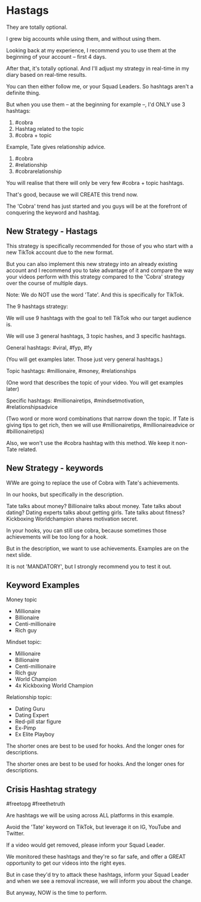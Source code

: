 # Hastags

They are totally optional.

I grew big accounts while using them, and without using them.

Looking back at my experience, I recommend you to use them at the beginning of your account – first 4 days.

After that, it's totally optional. And I'll adjust my strategy in real-time in my diary based on real-time results.

You can then either follow me, or your Squad Leaders. So hashtags aren't a definite thing.

But when you use them – at the beginning for example –, I'd ONLY use 3 hashtags:
1) #cobra
2) Hashtag related to the topic
3) #cobra + topic

Example, Tate gives relationship advice.
1) #cobra
2) #relationship
3) #cobrarelationship

You will realise that there will only be very few #cobra + topic hashtags.

That's good, because we will CREATE this trend now.

The 'Cobra' trend has just started and you guys will be at the forefront of conquering the keyword and hashtag.

## New Strategy - Hastags

This strategy is specifically recommended for those of you who start with a new TikTok account due to the new format.

But you can also implement this new strategy into an already existing account and I recommend you to take advantage of it and compare the way your videos perform with this strategy compared to the 'Cobra' strategy over the course of multiple days.

Note: We do NOT use the word 'Tate'. And this is specifically for TikTok.

The 9 hashtags strategy:

We will use 9 hashtags with the goal to tell TikTok who our target audience is.

We will use 3 general hashtags, 3 topic hashes, and 3 specific hashtags.

General hashtags: #viral, #fyp, #fy

(You will get examples later. Those just very general hashtags.)

Topic hashtags: #millionaire, #money, #relationships

(One word that describes the topic of your video. You will get examples later)

Specific hashtags: #millionairetips, #mindsetmotivation, #relationshipsadvice

(Two word or more word combinations that narrow down the topic. If Tate is giving tips to get rich, then we will use #millionairetips, #millionaireadvice or #billionairetips)

Also, we won't use the #cobra hashtag with this method. We keep it non-Tate related.

## New Strategy - keywords

WWe are going to replace the use of Cobra with Tate's achievements.

In our hooks, but specifically in the description.

Tate talks about money? Billionaire talks about money.
Tate talks about dating? Dating experts talks about getting girls.
Tate talks about fitness? Kickboxing Worldchampion shares motivation secret.

In your hooks, you can still use cobra, because sometimes those achievements will be too long for a hook.

But in the description, we want to use achievements. Examples are on the next slide.

It is not 'MANDATORY', but I strongly recommend you to test it out.

## Keyword Examples
Money topic
- Millionaire
- Billionaire
- Centi-millionaire
- Rich guy

Mindset topic:
- Millionaire
- Billionaire
- Centi-millionaire
- Rich guy
- World Champion
- 4x Kickboxing World Champion

Relationship topic:
- Dating Guru
- Dating Expert
- Red-pill star figure
- Ex-Pimp
- Ex Elite Playboy

The shorter ones are best to be used for hooks. And the longer ones for descriptions.

The shorter ones are best to be used for hooks. And the longer ones for descriptions.

## Crisis Hashtag strategy
#freetopg
#freethetruth

Are hashtags we will be using across ALL platforms in this example.

Avoid the 'Tate' keyword on TikTok, but leverage it on IG, YouTube and Twitter.

If a video would get removed, please inform your Squad Leader.

We monitored these hashtags and they're so far safe, and offer a GREAT opportunity to get our videos into the right eyes.

But in case they'd try to attack these hashtags, inform your Squad Leader and when we see a removal increase, we will inform you about the change.

But anyway, NOW is the time to perform.